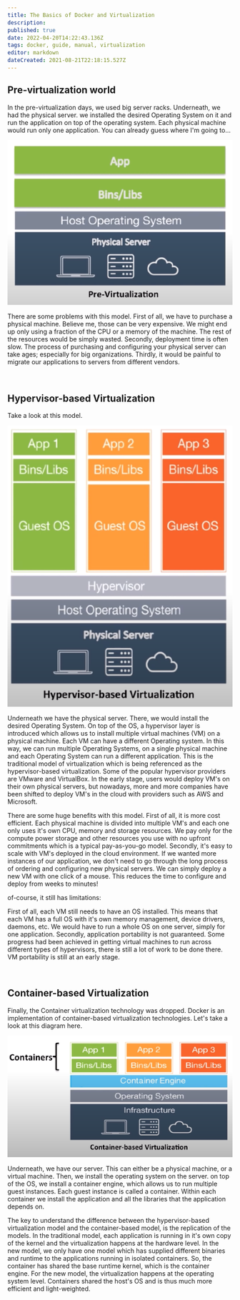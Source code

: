 ```yaml
---
title: The Basics of Docker and Virtualization
description: 
published: true
date: 2022-04-20T14:22:43.136Z
tags: docker, guide, manual, virtualization
editor: markdown
dateCreated: 2021-08-21T22:18:15.527Z
---
```



## Pre-virtualization world
In the pre-virtualization days, we used big server racks. Underneath, we had the physical server. we installed the desired Operating System on it and run the application on top of the operating system. Each physical machine would run only one application. You can already guess where I'm going to...

![pre-virtualization.png](/pre-virtualization.png)

There are some problems with this model. First of all, we have to purchase a physical machine. Believe me, those can be very expensive. We might end up only using a fraction of the CPU or a memory of the machine. The rest of the resources would be simply wasted. Secondly, deployment time is often slow. The process of purchasing and configuring your physical server can take ages; especially for big organizations. Thirdly, it would be painful to migrate our applications to servers from different vendors.

</br> 

## Hypervisor-based Virtualization
Take a look at this model.

![hypervisor-based.png](/hypervisor-based.png)

Underneath we have the physical server. There, we would install the desired Operating System. On top of the OS, a hypervisor layer is introduced which allows us to install multiple virtual machines (VM) on a physical machine. Each VM can have a different Operating system. In this way, we can run multiple Operating Systems, on a single physical machine and each Operating System can run a different application. This is the traditional model of virtualization which is being referenced as the hypervisor-based virtualization. Some of the popular hypervisor providers are VMware and VirtualBox. In the early stage, users would deploy VM's on their own physical servers, but nowadays, more and more companies have been shifted to deploy VM's in the cloud with providers such as AWS and Microsoft.

There are some huge benefits with this model. First of all, it is more cost efficient. Each physical machine is divided into multiple VM's and each one only uses it's own CPU, memory and storage resources. We pay only for the compute power storage and other resources you use with no upfront commitments which is a typical pay-as-you-go model. Secondly, it's easy to scale with VM's deployed in the cloud environment. If we wanted more instances of our application, we don't need to go through the long process of ordering and configuring new physical servers. We can simply deploy a new VM with one click of a mouse. This reduces the time to configure and deploy from weeks to minutes!

of-course, it still has limitations:

First of all, each VM still needs to have an OS installed. This means that each VM has a full OS with it's own memory management, device drivers, daemons, etc. We would have to run a whole OS on one server, simply for one application. Secondly, application portability is not guaranteed. Some progress had been achieved in getting virtual machines to run across different types of hypervisors, there is still a lot of work to be done there. VM portability is still at an early stage.

</br> 

## Container-based Virtualization
Finally, the Container virtualization technology was dropped. Docker is an implementation of container-based virtualization technologies. Let's take a look at this diagram here.

![container-based.png](/container-based.png)

Underneath, we have our server. This can either be a physical machine, or a virtual machine. Then, we install the operating system on the server. on top of the OS, we install a container engine, which allows us to run multiple guest instances. Each guest instance is called a container. Within each container we install the application and all the libraries that the application depends on.


 
The key to understand the difference between the hypervisor-based virtualization model and the container-based model, is the replication of the models. In the traditional model, each application is running in it's own copy of the kernel and the virtualization happens at the hardware level. In the new model, we only have one model which has supplied different binaries and runtime to the applications running in isolated containers. So, the container has shared the base runtime kernel, which is the container engine. For the new model, the virtualization happens at the operating system level. Containers shared the host's OS and is thus much more efficient and light-weighted.